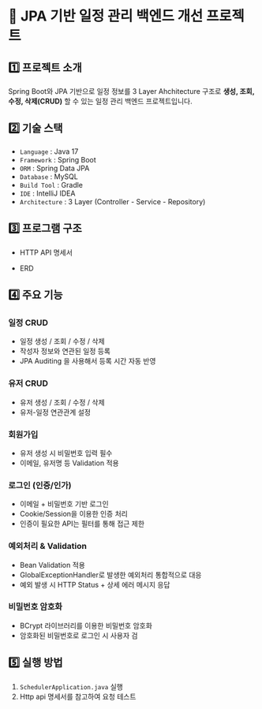 # 📅 JPA 기반 일정 관리 백엔드 개선 프로젝트

## 1️⃣ 프로젝트 소개
Spring Boot와 JPA 기반으로 일정 정보를 3 Layer Ahchitecture 구조로 **생성, 조회, 수정, 삭제(CRUD)** 할 수 있는 일정 관리 백엔드 프로젝트입니다. 

## 2️⃣ 기술 스택
- `Language` : Java 17  
- `Framework` : Spring Boot  
- `ORM` : Spring Data JPA  
- `Database` : MySQL  
- `Build Tool` : Gradle  
- `IDE` : IntelliJ IDEA  
- `Architecture` : 3 Layer (Controller - Service - Repository)

## 3️⃣ 프로그램 구조
- HTTP API 명세서  
 
- ERD  


## 4️⃣ 주요 기능

### 일정 CRUD
- 일정 생성 / 조회 / 수정 / 삭제
- 작성자 정보와 연관된 일정 등록
- JPA Auditing 을 사용해서 등록 시간 자동 반영

### 유저 CRUD
- 유저 생성 / 조회 / 수정 / 삭제
- 유저-일정 연관관계 설정

### 회원가입
- 유저 생성 시 비밀번호 입력 필수  
- 이메일, 유저명 등 Validation 적용  

### 로그인 (인증/인가)
- 이메일 + 비밀번호 기반 로그인  
- Cookie/Session을 이용한 인증 처리  
- 인증이 필요한 API는 필터를 통해 접근 제한  

### 예외처리 & Validation
- Bean Validation 적용  
- GlobalExceptionHandler로 발생한 예외처리 통합적으로 대응
- 예외 발생 시 HTTP Status + 상세 에러 메시지 응답

### 비밀번호 암호화 
- BCrypt 라이브러리를 이용한 비밀번호 암호화  
- 암호화된 비밀번호로 로그인 시 사용자 검

## 5️⃣ 실행 방법
1. `SchedulerApplication.java` 실행  
2. Http api 명세서를 참고하여 요청 테스트
